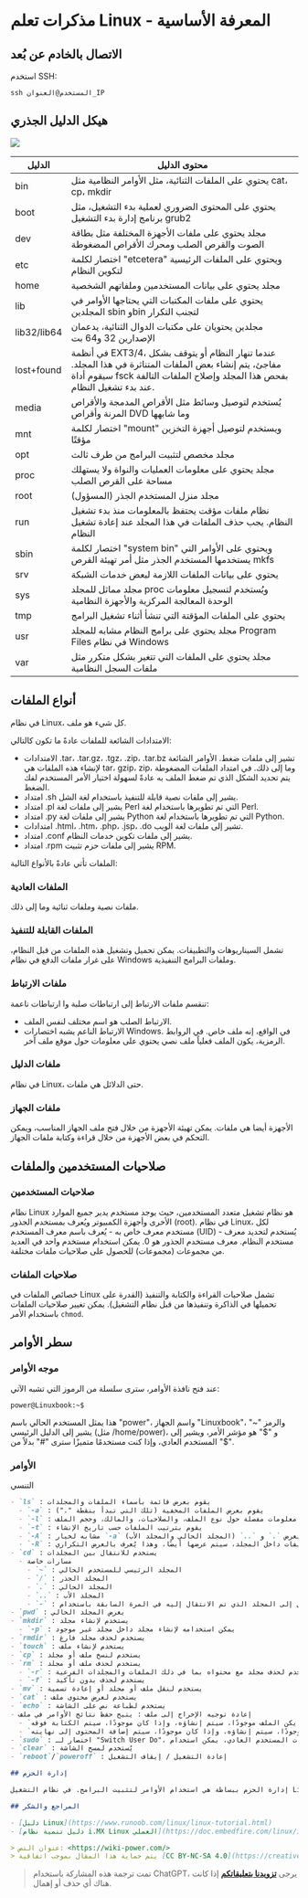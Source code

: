 # مذكرات تعلم Linux - المعرفة الأساسية

## الاتصال بالخادم عن بُعد

استخدم SSH:

```shell
ssh المستخدم@العنوان_IP
```

## هيكل الدليل الجذري

![](https://img.wiki-power.com/d/wiki-media/img/20211009094302.png)

| الدليل     | محتوى الدليل                          |
| ----------- | ----------------------------------- |
| bin         | يحتوي على الملفات الثنائية، مثل الأوامر النظامية مثل cat، cp، mkdir |
| boot        | يحتوي على المحتوى الضروري لعملية بدء التشغيل، مثل برنامج إدارة بدء التشغيل grub2 |
| dev         | مجلد يحتوي على ملفات الأجهزة المختلفة مثل بطاقة الصوت والقرص الصلب ومحرك الأقراص المضغوطة |
| etc         | اختصار لكلمة "etcetera" ويحتوي على الملفات الرئيسية لتكوين النظام |
| home        | مجلد يحتوي على بيانات المستخدمين وملفاتهم الشخصية |
| lib         | يحتوي على ملفات المكتبات التي يحتاجها الأوامر في المجلدين sbin وbin لتجنب التكرار |
| lib32/lib64 | مجلدين يحتويان على مكتبات الدوال الثنائية، يدعمان الإصدارين 32 و64 بت |
| lost+found  | في أنظمة EXT3/4، عندما تنهار النظام أو يتوقف بشكل مفاجئ، يتم إنشاء بعض الملفات المتناثرة في هذا المجلد. سيقوم أداة fsck بفحص هذا المجلد وإصلاح الملفات التالفة عند بدء تشغيل النظام. |
| media       | يُستخدم لتوصيل وسائط مثل الأقراص المدمجة والأقراص المرنة وأقراص DVD وما شابهها |
| mnt         | اختصار لكلمة "mount" ويستخدم لتوصيل أجهزة التخزين مؤقتًا |
| opt         | مجلد مخصص لتثبيت البرامج من طرف ثالث |
| proc        | مجلد يحتوي على معلومات العمليات والنواة ولا يستهلك مساحة على القرص الصلب |
| root        | مجلد منزل المستخدم الجذر (المسؤول) |
| run         | نظام ملفات مؤقت يحتفظ بالمعلومات منذ بدء تشغيل النظام. يجب حذف الملفات في هذا المجلد عند إعادة تشغيل النظام |
| sbin        | اختصار لكلمة "system bin" ويحتوي على الأوامر التي يستخدمها المستخدم الجذر مثل أمر تهيئة القرص mkfs |
| srv         | يحتوي على بيانات الملفات اللازمة لبعض خدمات الشبكة |
| sys         | مجلد مماثل للمجلد proc ويُستخدم لتسجيل معلومات الوحدة المعالجة المركزية والأجهزة النظامية |
| tmp         | يحتوي على الملفات المؤقتة التي تنشأ أثناء تشغيل البرامج |
| usr         | مجلد يحتوي على برامج النظام مشابه للمجلد Program Files في نظام Windows |
| var         | مجلد يحتوي على الملفات التي تتغير بشكل متكرر مثل ملفات السجل النظامية |


## أنواع الملفات

في نظام Linux، كل شيء هو ملف.

الامتدادات الشائعة للملفات عادةً ما تكون كالتالي:

- الامتدادات .tar، .tar.gz، .tgz، .zip، .tar.bz تشير إلى ملفات ضغط. الأوامر الشائعة لإنشاء هذه الملفات هي tar، gzip، zip، وما إلى ذلك. في امتداد الملفات المضغوطة يتم تحديد الشكل الذي تم ضغط الملف به عادةً لسهولة اختيار الأمر المستخدم لفك الضغط.
- امتداد .sh يشير إلى ملفات نصية قابلة للتنفيذ باستخدام لغة الشل.
- امتداد .pl يشير إلى ملفات لغة Perl التي تم تطويرها باستخدام لغة Perl.
- امتداد .py يشير إلى ملفات لغة Python التي تم تطويرها باستخدام لغة Python.
- امتدادات .html، .htm، .php، .jsp، .do تشير إلى ملفات لغة الويب.
- امتداد .conf يشير إلى ملفات تكوين خدمات النظام.
- امتداد .rpm يشير إلى ملفات حزم تثبيت RPM.

الملفات تأتي عادةً بالأنواع التالية:

### الملفات العادية

ملفات نصية وملفات ثنائية وما إلى ذلك.

### الملفات القابلة للتنفيذ

تشمل السيناريوهات والتطبيقات. يمكن تحميل وتشغيل هذه الملفات من قبل النظام، على غرار ملفات الدفع في نظام Windows وملفات البرامج التنفيذية.

### ملفات الارتباط

تنقسم ملفات الارتباط إلى ارتباطات صلبة وا ارتباطات ناعمة:

- الارتباط الصلب هو اسم مختلف لنفس الملف.
- الارتباط الناعم يشبه اختصارات Windows. في الواقع، إنه ملف خاص. في الروابط الرمزية، يكون الملف فعلياً ملف نصي يحتوي على معلومات حول موقع ملف آخر.

### ملفات الدليل

في نظام Linux، حتى الدلائل هي ملفات.

### ملفات الجهاز

الأجهزة أيضا هي ملفات. يمكن تهيئة الأجهزة من خلال فتح ملف الجهاز المناسب، ويمكن التحكم في بعض الأجهزة من خلال قراءة وكتابة ملفات الجهاز.

## صلاحيات المستخدمين والملفات

### صلاحيات المستخدمين

نظام Linux هو نظام تشغيل متعدد المستخدمين، حيث يوجد مستخدم يدير جميع الموارد الأخرى وأجهزة الكمبيوتر ويُعرف بمستخدم الجذور (root). في نظام Linux، لكل مستخدم معرف خاص به - يُعرف باسم معرف المستخدم (UID) - يُستخدم لتحديد معرف مستخدم النظام. معرف مستخدم الجذور هو 0. يمكن استخدام مستخدم واحد في العديد من مجموعات (مجموعات) للحصول على صلاحيات ملفات مختلفة.

### صلاحيات الملفات

خصائص الملفات في Linux تشمل صلاحيات القراءة والكتابة والتنفيذ (القدرة على تحميلها في الذاكرة وتنفيذها من قبل نظام التشغيل). يمكن تغيير صلاحيات الملفات باستخدام الأمر `chmod`.

## سطر الأوامر

### موجه الأوامر

عند فتح نافذة الأوامر، سترى سلسلة من الرموز التي تشبه الآتي:

```shell
power@Linuxbook:~$
```

هذا يمثل المستخدم الحالي باسم "power"، واسم الجهاز "Linuxbook"، والرمز "~" يشير إلى الدليل الرئيسي (مثل /home/power)، و "$" هو مؤشر الأمر، ويشير إلى المستخدم العادي، وإذا كنت مستخدمًا متميزًا سترى "#" بدلاً من "$".

### الأوامر

التنسي

```markdown
- `ls` : يقوم بعرض قائمة بأسماء الملفات والمجلدات
  - `-a` : يقوم بعرض الملفات المخفية (تلك التي تبدأ بنقطة ".")
  - `-l` : يقوم بعرض معلومات مفصلة حول نوع الملف، والصلاحيات، والمالك، وحجم الملف
  - `-t` : يقوم بترتيب الملفات حسب تاريخ الإنشاء
  - `-A` : مشابه لخيار `-a` ولكنه لا يعرض `.` و `..` (المجلد الحالي والمجلد الأب)
  - `-R` : إذا كان هناك ملفات داخل المجلد، سيتم عرضها أيضًا، وهذا يُعرف بالعرض التكراري
- `cd` : يستخدم للانتقال بين المجلدات
  - مسارات خاصة
    - `~` : المجلد الرئيسي للمستخدم الحالي
    - `/` : المجلد الجذر
    - `.` : المجلد الحالي
    - `..` : المجلد الأب
    - `-` : التبديل إلى المجلد الذي تم الانتقال إليه في المرة السابقة باستخدام `cd`
- `pwd` : يعرض المجلد الحالي
- `mkdir` : يستخدم لإنشاء مجلد
  - `-p` : يمكن استخدامه لإنشاء مجلد داخل مجلد غير موجود
- `rmdir` : يستخدم لحذف مجلد فارغ
- `touch` : يستخدم لإنشاء ملف
- `cp` : يستخدم لنسخ ملف أو مجلد
- `rm` : يستخدم لحذف ملف أو مجلد
  - `-r` : يستخدم لحذف مجلد مع محتواه بما في ذلك الملفات والمجلدات الفرعية
  - `-f` : يستخدم لحذف بدون تأكيد
- `mv` : يستخدم لنقل ملف أو مجلد أو إعادة تسمية
- `cat` : يستخدم لعرض محتوى ملف
- `echo` : يستخدم لطباعة نص على الشاشة
- إعادة توجيه الإخراج إلى ملف : يتيح حفظ نتائج الأوامر في ملف
  - `الأمر > اسم_الملف` ، إذا لم يكن الملف موجودًا، سيتم إنشاؤه، وإذا كان موجودًا، سيتم الكتابة فوقه
  - `الأمر >> اسم_الملف` ، إذا لم يكن الملف موجودًا، سيتم إنشاؤه، وإذا كان موجودًا، سيتم إضافة المحتوى إلى نهايته
- `sudo` : اختصار لـ "Switch User Do"، يُضاف قبل الأوامر التي تتطلب صلاحيات المدير (الجذر)، مما يمنح المستخدم الحالي صلاحيات المدير ويتيح تنفيذ الأمر بنجاح. إذا فشل تنفيذ الأمر بصلاحيات المستخدم العادي، يمكن استخدام "sudo !!" لإعادة تنفيذ الأمر السابق بصلاحيات المدير.
- `clear` : يُستخدم لمسح الشاشة
- `reboot`/`poweroff` : إعادة التشغيل / إيقاف التشغيل

## إدارة الحزم

إدارة الحزم ببساطة هي استخدام الأوامر لتثبيت البرامج. في نظام التشغيل Linux، هناك نوعان رئيسيان لإدارة الحزم وهما deb و rpm.

## المراجع والشكر

- [دليل Linux](https://www.runoob.com/linux/linux-tutorial.html)
- [دليل تنمية نظام i.MX Linux العملي](https://doc.embedfire.com/linux/imx6/base/zh/latest/index.html)

> عنوان النص: <https://wiki-power.com/>
> يتم حماية هذا المقال بموجب اتفاقية [CC BY-NC-SA 4.0](https://creativecommons.org/licenses/by/4.0/deed.zh)، يُرجى ذكر المصدر عند إعادة النشر.
```


> تمت ترجمة هذه المشاركة باستخدام ChatGPT، يرجى [**تزويدنا بتعليقاتكم**](https://github.com/linyuxuanlin/Wiki_MkDocs/issues/new) إذا كانت هناك أي حذف أو إهمال.